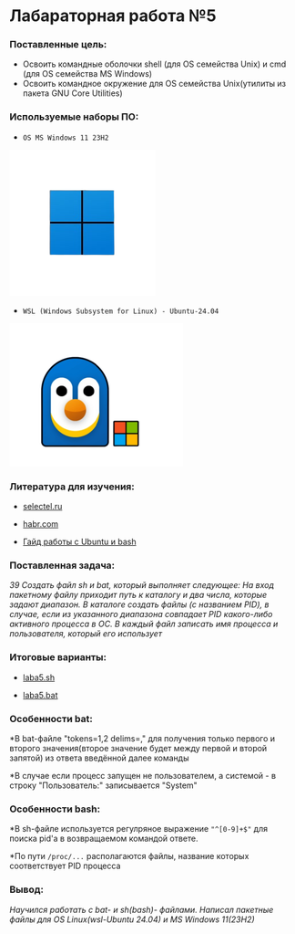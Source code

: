 # Лабараторная работа №5
### Поставленные цель:
* Освоить командные оболочки shell (для OS семейства Unix) и cmd (для OS семейства MS Windows)
* Освоить командное окружение для OS семейства Unix(утилиты из пакета GNU Core Utilities)

### Используемые наборы ПО:
* `OS MS Windows 11 23H2`

![](new-windows-logo.png)

* `WSL (Windows Subsystem for Linux) - Ubuntu-24.04`

![](wsl_vodo4ka.png)

### Литература для изучения:
* [selectel.ru](https://selectel.ru/blog/bat-file/)
  
* [habr.com](https://habr.com/ru/sandbox/168937/)
  
* [Гайд работы с Ubuntu и bash](https://youtube.com/playlist?list=PL0lO_mIqDDFUwVWvVitxG2oXA6a-Nq-Qq&si=2gRFrJWybrUjOdxC)

### Поставленная задача:
*39 Создать файл sh и bat, который выполняет следующее: 
На вход пакетному файлу приходит путь к каталогу и два числа, которые задают диапазон. В каталоге создать файлы (c названием PID), в случае, если из указанного диапазона совпадает PID какого-либо активного процесса в ОС. В каждый файл записать имя процесса и пользователя, который его использует*


### Итоговые варианты:
* [laba5.sh](https://github.com/iis-42x70x/RPIIS/blob/%D0%93%D0%BE%D0%B2%D0%BE%D1%80_%D0%93/sem1/laba5/laba5.sh)
  
* [laba5.bat](https://github.com/iis-42x70x/RPIIS/blob/%D0%93%D0%BE%D0%B2%D0%BE%D1%80_%D0%93/sem1/laba5/laba5.bat)

### Особенности bat:
*В bat-файле "tokens=1,2 delims=," для получения только первого и второго значения(второе значение будет между первой и второй запятой) из ответа введённой далее команды

*В случае если процесс запущен не пользователем, а системой - в строку "Пользователь:" записывается "System"

### Особенности bash:
*В sh-файле используется регулряное выражение `"^[0-9]+$"` для поиска pid'а в возвращаемом командой ответе.

*По пути `/proc/...` располагаются файлы, название которых соответствует PID процесса

### Вывод:
*Научился работать с bat- и sh(bash)- файлами. Написал пакетные файлы для OS Linux(wsl-Ubuntu 24.04) и MS Windows 11(23H2)*

